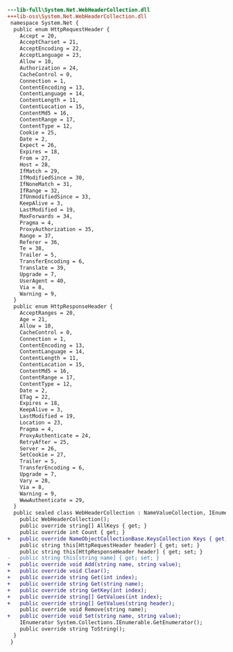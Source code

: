 ﻿```diff
---lib-full\System.Net.WebHeaderCollection.dll
+++lib-oss\System.Net.WebHeaderCollection.dll
 namespace System.Net {
  public enum HttpRequestHeader {
    Accept = 20,
    AcceptCharset = 21,
    AcceptEncoding = 22,
    AcceptLanguage = 23,
    Allow = 10,
    Authorization = 24,
    CacheControl = 0,
    Connection = 1,
    ContentEncoding = 13,
    ContentLanguage = 14,
    ContentLength = 11,
    ContentLocation = 15,
    ContentMd5 = 16,
    ContentRange = 17,
    ContentType = 12,
    Cookie = 25,
    Date = 2,
    Expect = 26,
    Expires = 18,
    From = 27,
    Host = 28,
    IfMatch = 29,
    IfModifiedSince = 30,
    IfNoneMatch = 31,
    IfRange = 32,
    IfUnmodifiedSince = 33,
    KeepAlive = 3,
    LastModified = 19,
    MaxForwards = 34,
    Pragma = 4,
    ProxyAuthorization = 35,
    Range = 37,
    Referer = 36,
    Te = 38,
    Trailer = 5,
    TransferEncoding = 6,
    Translate = 39,
    Upgrade = 7,
    UserAgent = 40,
    Via = 8,
    Warning = 9,
  }
  public enum HttpResponseHeader {
    AcceptRanges = 20,
    Age = 21,
    Allow = 10,
    CacheControl = 0,
    Connection = 1,
    ContentEncoding = 13,
    ContentLanguage = 14,
    ContentLength = 11,
    ContentLocation = 15,
    ContentMd5 = 16,
    ContentRange = 17,
    ContentType = 12,
    Date = 2,
    ETag = 22,
    Expires = 18,
    KeepAlive = 3,
    LastModified = 19,
    Location = 23,
    Pragma = 4,
    ProxyAuthenticate = 24,
    RetryAfter = 25,
    Server = 26,
    SetCookie = 27,
    Trailer = 5,
    TransferEncoding = 6,
    Upgrade = 7,
    Vary = 28,
    Via = 8,
    Warning = 9,
    WwwAuthenticate = 29,
  }
  public sealed class WebHeaderCollection : NameValueCollection, IEnumerable {
    public WebHeaderCollection();
    public override string[] AllKeys { get; }
    public override int Count { get; }
+   public override NameObjectCollectionBase.KeysCollection Keys { get; }
    public string this[HttpRequestHeader header] { get; set; }
    public string this[HttpResponseHeader header] { get; set; }
-   public string this[string name] { get; set; }
+   public override void Add(string name, string value);
+   public override void Clear();
+   public override string Get(int index);
+   public override string Get(string name);
+   public override string GetKey(int index);
+   public override string[] GetValues(int index);
+   public override string[] GetValues(string header);
    public override void Remove(string name);
+   public override void Set(string name, string value);
    IEnumerator System.Collections.IEnumerable.GetEnumerator();
    public override string ToString();
  }
 }
```
